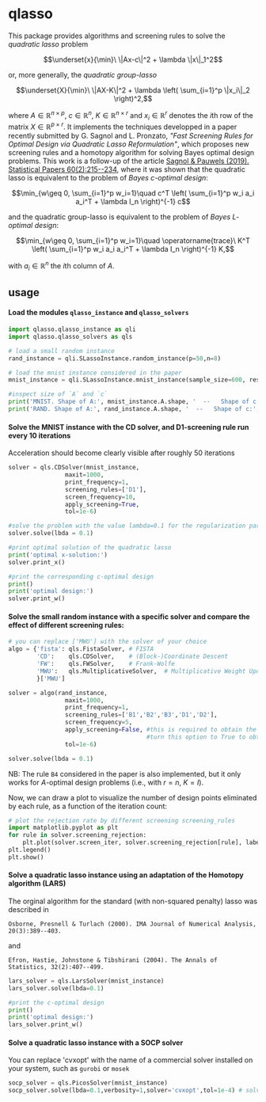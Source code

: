 # qlasso

This package provides algorithms and screening rules to solve the *quadratic lasso* problem

```math
\underset{x}{\min}\ \|Ax-c\|^2 + \lambda \|x\|_1^2
```

or, more generally, the *quadratic group-lasso*
```math
\underset{X}{\min}\ \|AX-K\|^2 + \lambda \left( \sum_{i=1}^p \|x_i\|_2 \right)^2,
```
where $A\in\mathbb{R}^{n\times p}$, $c\in\mathbb{R}^n$, $K\in\mathbb{R}^{n\times r}$ and $x_i\in\mathbb{R}^r$ denotes the $i$th row of the matrix $X\in\mathbb{R}^{p \times r}$. It implements the techniques
developped in a paper recently submitted by G. Sagnol and L. Pronzato,
*"Fast Screening Rules for Optimal Design via Quadratic Lasso Reformulation"*, which 
proposes new screening rules and a homotopy algorithm for solving Bayes optimal design problems.
This work is a follow-up of the article [Sagnol & Pauwels (2019). Statistical Papers 60(2):215--234](https://arxiv.org/abs/1809.01931),
where it was shown that the quadratic lasso is equivalent to the problem of *Bayes $c$-optimal design*:
```math
\min_{w\geq 0, \sum_{i=1}^p w_i=1}\quad c^T \left( \sum_{i=1}^p w_i a_i a_i^T + \lambda I_n \right)^{-1} c
```
and the quadratic group-lasso is equivalent to the problem of *Bayes $L$-optimal design*:
```math
\min_{w\geq 0, \sum_{i=1}^p w_i=1}\quad \operatorname{trace}\ K^T \left( \sum_{i=1}^p w_i a_i a_i^T + \lambda I_n \right)^{-1} K,
```
with $a_i\in\mathbb{R}^n$ the $i$th column of $A$.

## usage

#### Load the modules `qlasso_instance` and `qlasso_solvers`

```python
import qlasso.qlasso_instance as qli
import qlasso.qlasso_solvers as qls

# load a small random instance
rand_instance = qli.SLassoInstance.random_instance(p=50,n=8)

# load the mnist instance considered in the paper
mnist_instance = qli.SLassoInstance.mnist_instance(sample_size=600, resize=1)

#inspect size of `A` and `c`
print('MNIST. Shape of A:', mnist_instance.A.shape, '  --   Shape of c:', mnist_instance.c.shape)
print('RAND. Shape of A:', rand_instance.A.shape, '  --   Shape of c:', rand_instance.c.shape)
```


#### Solve the MNIST instance with the CD solver, and D1-screening rule run every 10 iterations

Acceleration should become clearly visible after roughly 50 iterations

```python
solver = qls.CDSolver(mnist_instance,
                maxit=1000,
                print_frequency=1,
                screening_rules=['D1'],
                screen_frequency=10,
                apply_screening=True, 
                tol=1e-6)

#solve the problem with the value lambda=0.1 for the regularization parameter
solver.solve(lbda = 0.1)

#print optimal solution of the quadratic lasso
print('optimal x-solution:')
solver.print_x()

#print the corresponding c-optimal design
print()
print('optimal design:')
solver.print_w()
```

#### Solve the small random instance with a specific solver and compare the effect of different screening rules:

```python
# you can replace ['MWU'] with the solver of your choice
algo = {'fista': qls.FistaSolver, # FISTA
        'CD':    qls.CDSolver,    # (Block-)Coordinate Descent
        'FW':    qls.FWSolver,    # Frank-Wolfe
        'MWU':   qls.MultiplicativeSolver,  # Multiplicative Weight Update  
        }['MWU']

solver = algo(rand_instance,
                maxit=1000,
                print_frequency=1,
                screening_rules=['B1','B2','B3','D1','D2'],
                screen_frequency=5,
                apply_screening=False, #this is required to obtain the true rejection rate of each screening rule
                                       #turn this option to True to obtain a CPU speed-up
                tol=1e-6)

solver.solve(lbda = 0.1)
```
NB: The rule `B4` considered in the paper is also implemented, but it only works for $A$-optimal design problems (i.e., with $r=n$, $K=I$).

Now, we can draw a plot to visualize the number of design points eliminated by each rule, as a function of the iteration count:
```python
# plot the rejection rate by different screening screening_rules
import matplotlib.pyplot as plt
for rule in solver.screening_rejection:
    plt.plot(solver.screen_iter, solver.screening_rejection[rule], label=rule)
plt.legend()
plt.show()
```

#### Solve a quadratic lasso instance using an adaptation of the Homotopy algorithm (LARS)

The orginal algorithm for the standard (with non-squared penalty) lasso was described in

    Osborne, Presnell & Turlach (2000). IMA Journal of Numerical Analysis, 20(3):389--403.

and 

    Efron, Hastie, Johnstone & Tibshirani (2004). The Annals of Statistics, 32(2):407--499.

```python
lars_solver = qls.LarsSolver(mnist_instance)
lars_solver.solve(lbda=0.1)

#print the c-optimal design
print()
print('optimal design:')
lars_solver.print_w()
```

#### Solve a quadratic lasso instance with a SOCP solver 

You can replace 'cvxopt' with the name of a commercial solver installed on your system, such as `gurobi` or `mosek` 

```python
socp_solver = qls.PicosSolver(mnist_instance)
socp_solver.solve(lbda=0.1,verbosity=1,solver='cvxopt',tol=1e-4) # solves a SOCP reformulation of the Quadratic Lasso problem
```
